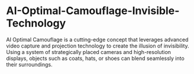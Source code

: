 # AI-Optimal-Camouflage-Invisible-Technology
AI Optimal Camouflage is a cutting-edge concept that leverages advanced video capture and projection technology to create the illusion of invisibility. Using a system of strategically placed cameras and high-resolution displays, objects such as coats, hats, or shoes can blend seamlessly into their surroundings.
